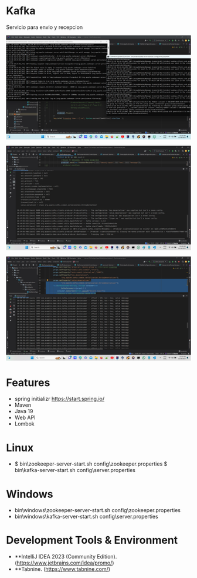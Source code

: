 # Kafka
Servicio para envio y recepcion



![userrolemembership1](https://github.com/choquidownn25/kafka/blob/main/img/console.jpg)

![userrolemembership2](https://github.com/choquidownn25/kafka/blob/main/img/producer.jpg)

![userrolemembership3](https://github.com/choquidownn25/kafka/blob/main/img/consumer.jpg)

# Features

- spring initializr https://start.spring.io/
- Maven
- Java 19
- Web API 
- Lombok

#  Linux
- $ bin\zookeeper-server-start.sh config\zookeeper.properties
$ bin\kafka-server-start.sh config\server.properties

#  Windows
- bin\windows\zookeeper-server-start.sh config\zookeeper.properties
- bin\windows\kafka-server-start.sh config\server.properties


# Development Tools & Environment

- **IntelliJ IDEA 2023 (Community Edition). (https://www.jetbrains.com/idea/promo/)
- **Tabnine. (https://www.tabnine.com/)